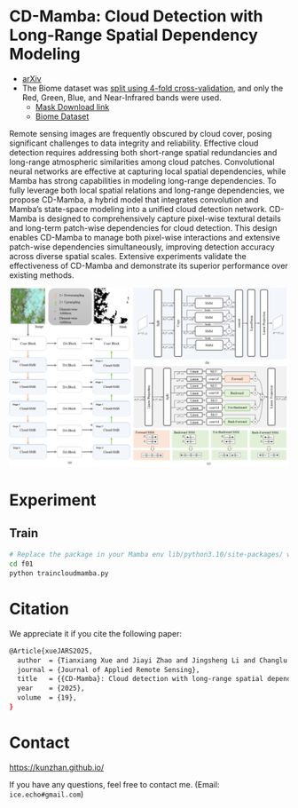 # CD-Mamba: Cloud Detection with Long-Range Spatial Dependency Modeling
- [arXiv](https://arxiv.org/abs/2503.12495)
- The Biome dataset was [split using 4-fold cross-validation](./split), and only the Red, Green, Blue, and Near-Infrared bands were used.
	- [Mask Download link](https://drive.google.com/file/d/16hXumZitYItkqnNssattDAU37r812EcL/view?usp=sharing)
	- [Biome Dataset](https://landsat.usgs.gov/landsat-8-cloud-cover-assessment-validation-data)

Remote sensing images are frequently obscured by cloud cover, posing significant challenges to data integrity and reliability. Effective cloud detection requires addressing both short-range spatial redundancies and long-range atmospheric similarities among cloud patches. Convolutional neural networks are effective at capturing local spatial dependencies, while Mamba has strong capabilities in modeling long-range dependencies. To fully leverage both local spatial relations and long-range dependencies, we propose CD-Mamba, a hybrid model that integrates convolution and Mamba’s state-space modeling into a unified cloud detection network. CD-Mamba is designed to comprehensively capture pixel-wise textural details and long-term patch-wise dependencies for cloud detection. This design enables CD-Mamba to manage both pixel-wise interactions and extensive patch-wise dependencies simultaneously, improving detection accuracy across diverse spatial scales. Extensive experiments validate the effectiveness of CD-Mamba and demonstrate its superior performance over existing methods.

![framework](assets/figure_02.jpg)

# Experiment
## Train
```sh
# Replace the package in your Mamba env lib/python3.10/site-packages/ with the one from folder mamba_ssm.
cd f01
python traincloudmamba.py
```

# Citation
We appreciate it if you cite the following paper:
```sh
@Article{xueJARS2025,
  author  = {Tianxiang Xue and Jiayi Zhao and Jingsheng Li and Changlu Chen and Kun Zhan},
  journal = {Journal of Applied Remote Sensing},
  title   = {{CD-Mamba}: Cloud detection with long-range spatial dependency modeling},
  year    = {2025},
  volume  = {19},
}

```

# Contact
https://kunzhan.github.io/

If you have any questions, feel free to contact me. (Email: `ice.echo#gmail.com`)